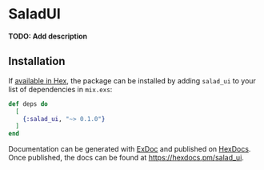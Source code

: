 # SaladUI

**TODO: Add description**

## Installation

If [available in Hex](https://hex.pm/docs/publish), the package can be installed
by adding `salad_ui` to your list of dependencies in `mix.exs`:

```elixir
def deps do
  [
    {:salad_ui, "~> 0.1.0"}
  ]
end
```

Documentation can be generated with [ExDoc](https://github.com/elixir-lang/ex_doc)
and published on [HexDocs](https://hexdocs.pm). Once published, the docs can
be found at <https://hexdocs.pm/salad_ui>.


